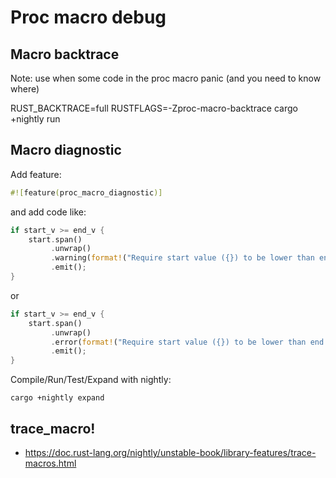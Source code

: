 # Proc macro debug

## Macro backtrace

Note: use when some code in the proc macro panic (and you need to know where)

RUST_BACKTRACE=full RUSTFLAGS=-Zproc-macro-backtrace cargo +nightly run

## Macro diagnostic

Add feature: 

```rust
#![feature(proc_macro_diagnostic)]
```

and add code like: 

```rust
if start_v >= end_v {
    start.span()
         .unwrap()
         .warning(format!("Require start value ({}) to be lower than end value ({})", start_v, end_v))
         .emit();
}
```

or 

```rust
if start_v >= end_v {
    start.span()
         .unwrap()
         .error(format!("Require start value ({}) to be lower than end value ({})", start_v, end_v))
         .emit();
}
```


Compile/Run/Test/Expand with nightly:

```commandline
cargo +nightly expand
```

## trace_macro!

* https://doc.rust-lang.org/nightly/unstable-book/library-features/trace-macros.html

